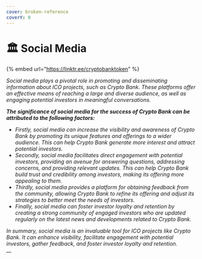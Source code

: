 ```yaml
---
cover: broken-reference
coverY: 0
---
```


# 🏛 Social Media

{% embed url="https://linktr.ee/cryptobanktoken" %}

_Social media plays a pivotal role in promoting and disseminating information about ICO projects, such as Crypto Bank. These platforms offer an effective means of reaching a large and diverse audience, as well as engaging potential investors in meaningful conversations._

_**The significance of social media for the success of Crypto Bank can be attributed to the following factors:**_

* _Firstly, social media can increase the visibility and awareness of Crypto Bank by promoting its unique features and offerings to a wider audience. This can help Crypto Bank generate more interest and attract potential investors._
* _Secondly, social media facilitates direct engagement with potential investors, providing an avenue for answering questions, addressing concerns, and providing relevant updates. This can help Crypto Bank build trust and credibility among investors, making its offering more appealing to them._
* _Thirdly, social media provides a platform for obtaining feedback from the community, allowing Crypto Bank to refine its offering and adjust its strategies to better meet the needs of investors._
* _Finally, social media can foster investor loyalty and retention by creating a strong community of engaged investors who are updated regularly on the latest news and developments related to Crypto Bank._

_In summary, social media is an invaluable tool for ICO projects like Crypto Bank. It can enhance visibility, facilitate engagement with potential investors, gather feedback, and foster investor loyalty and retention._\
__
